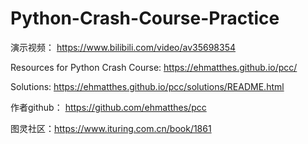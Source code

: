 # Python-Crash-Course-Practice

演示视频：
https://www.bilibili.com/video/av35698354

Resources for Python Crash Course:
https://ehmatthes.github.io/pcc/

Solutions:
https://ehmatthes.github.io/pcc/solutions/README.html

作者github：
https://github.com/ehmatthes/pcc

图灵社区：https://www.ituring.com.cn/book/1861
